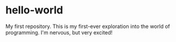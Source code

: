 # hello-world
My first repository.
This is my first-ever exploration into the world of programming. I'm nervous, but very excited!
